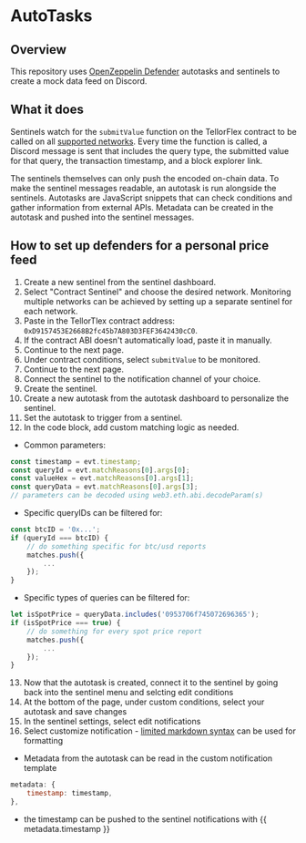 # AutoTasks 

## Overview 
This repository uses [OpenZeppelin Defender](https://defender.openzeppelin.com) autotasks and sentinels to create a mock data feed on Discord.

## What it does

Sentinels watch for the `submitValue` function on the TellorFlex contract to be called on all [supported networks](https://docs.openzeppelin.com/defender/#networks). Every time the function is called, a Discord message is sent that includes the query type, the submitted value for that query, the transaction timestamp, and a block explorer link.

The sentinels themselves can only push the encoded on-chain data. To make the sentinel messages readable, an autotask is run alongside the sentinels. Autotasks are JavaScript snippets that can check conditions and gather information from external APIs. Metadata can be created in the autotask and pushed into the sentinel messages.


## How to set up defenders for a personal price feed

1. Create a new sentinel from the sentinel dashboard.
2. Select "Contract Sentinel" and choose the desired network. Monitoring multiple networks can be achieved by setting up a separate sentinel for each network.
3. Paste in the TellorTlex contract address: `0xD9157453E2668B2fc45b7A803D3FEF3642430cC0`.
4. If the contract ABI doesn't automatically load, paste it in manually.
5. Continue to the next page.
6. Under contract conditions, select `submitValue` to be monitored.
7. Continue to the next page.
8. Connect the sentinel to the notification channel of your choice.
9. Create the sentinel.
10. Create a new autotask from the autotask dashboard to personalize the sentinel.
11. Set the autotask to trigger from a sentinel.
12. In the code block, add custom matching logic as needed.



- Common parameters:

```javascript
const timestamp = evt.timestamp;
const queryId = evt.matchReasons[0].args[0];
const valueHex = evt.matchReasons[0].args[1];
const queryData = evt.matchReasons[0].args[3];
// parameters can be decoded using web3.eth.abi.decodeParam(s)
```


- Specific queryIDs can be filtered for:

```javascript
const btcID = '0x...';
if (queryId === btcID) {
    // do something specific for btc/usd reports
    matches.push({
        ...
    });
}
```


- Specific types of queries can be filtered for:
```javascript
let isSpotPrice = queryData.includes('0953706f745072696365');
if (isSpotPrice === true) { 
    // do something for every spot price report
    matches.push({
        ...
    });
}
```
13. Now that the autotask is created, connect it to the sentinel by going back into the sentinel menu and selcting edit conditions
14. At the bottom of the page, under custom conditions, select your autotask and save changes
15. In the sentinel settings, select edit notifications
16. Select customize notification - [limited markdown syntax](https://docs.openzeppelin.com/defender/sentinel#example) can be used for formatting 
  - Metadata from the autotask can be read in the custom notification template
  ```javascript
  metadata: {
      timestamp: timestamp,
  },
  ```
  - the timestamp can be pushed to the sentinel notifications with {{ metadata.timestamp }}







